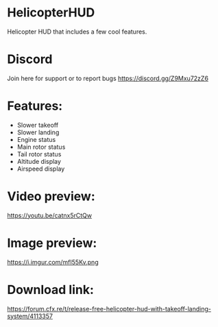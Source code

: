 # HelicopterHUD
Helicopter HUD that includes a few cool features.

# Discord
Join here for support or to report bugs
https://discord.gg/Z9Mxu72zZ6

# Features: 
* Slower takeoff 
* Slower landing
* Engine status
* Main rotor status
* Tail rotor status
* Altitude display
* Airspeed display

# Video preview:
https://youtu.be/catnx5rCtQw

# Image preview:
https://i.imgur.com/mfI55Kv.png

# Download link:
https://forum.cfx.re/t/release-free-helicopter-hud-with-takeoff-landing-system/4113357
